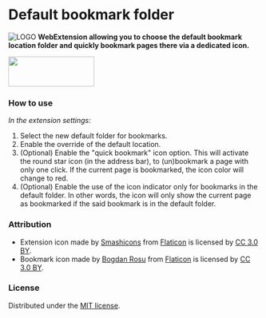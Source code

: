 
# Default bookmark folder

![LOGO](https://github.com/teddy-gustiaux/default-bookmark-folder/raw/master/icons/default-bookmark-folder-24.png)
**WebExtension allowing you to choose the default bookmark location folder and quickly bookmark pages there via a dedicated icon.**

<a href="https://addons.mozilla.org/en-US/firefox/addon/default-bookmark-folder/">
<img border="0" src="https://addons.cdn.mozilla.net/static/img/addons-buttons/AMO-button_1.png" width="172" height="60">
</a>

### How to use

*In the extension settings:*

1. Select the new default folder for bookmarks.
2. Enable the override of the default location.
3. (Optional) Enable the "quick bookmark" icon option.
This will activate the round star icon (in the address bar), to (un)bookmark a page with only one click. If the current page is bookmarked, the icon color will change to red.  
4. (Optional) Enable the use of the icon indicator only for bookmarks in the default folder.
In other words, the icon will only show the current page as bookmarked if the said bookmark is in the default folder.

### Attribution

- Extension icon made by [Smashicons](https://www.flaticon.com/authors/smashicon) from [Flaticon](www.flaticon.com) is licensed by [CC 3.0 BY](http://creativecommons.org/licenses/by/3.0/).
- Bookmark icon  made by [Bogdan Rosu](https://www.flaticon.com/authors/bogdan-rosu) from [Flaticon](www.flaticon.com) is licensed by [CC 3.0 BY](http://creativecommons.org/licenses/by/3.0/).

### License

Distributed under the [MIT license](http://opensource.org/licenses/MIT).